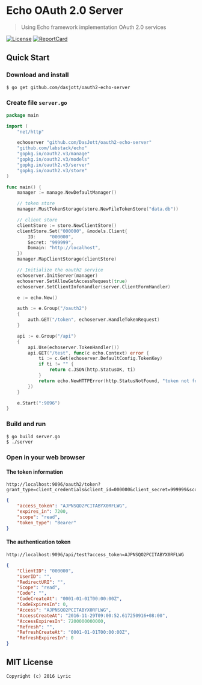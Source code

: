 # Echo OAuth 2.0 Server

> Using Echo framework implementation OAuth 2.0 services

[![License][License-Image]][License-Url] [![ReportCard][ReportCard-Image]][ReportCard-Url]

## Quick Start

### Download and install

``` bash
$ go get github.com/dasjott/oauth2-echo-server
```

### Create file `server.go`

``` go
package main

import (
	"net/http"

	echoserver "github.com/DasJott/oauth2-echo-server"
	"github.com/labstack/echo"
	"gopkg.in/oauth2.v3/manage"
	"gopkg.in/oauth2.v3/models"
	"gopkg.in/oauth2.v3/server"
	"gopkg.in/oauth2.v3/store"
)

func main() {
	manager := manage.NewDefaultManager()

	// token store
	manager.MustTokenStorage(store.NewFileTokenStore("data.db"))

	// client store
	clientStore := store.NewClientStore()
	clientStore.Set("000000", &models.Client{
		ID:     "000000",
		Secret: "999999",
		Domain: "http://localhost",
	})
	manager.MapClientStorage(clientStore)

	// Initialize the oauth2 service
	echoserver.InitServer(manager)
	echoserver.SetAllowGetAccessRequest(true)
	echoserver.SetClientInfoHandler(server.ClientFormHandler)

	e := echo.New()

	auth := e.Group("/oauth2")
	{
		auth.GET("/token", echoserver.HandleTokenRequest)
	}

	api := e.Group("/api")
	{
		api.Use(echoserver.TokenHandler())
		api.GET("/test", func(c echo.Context) error {
			ti := c.Get(echoserver.DefaultConfig.TokenKey)
			if ti != "" {
				return c.JSON(http.StatusOK, ti)
			}
			return echo.NewHTTPError(http.StatusNotFound, "token not found")
		})
	}

	e.Start(":9096")
}
```

### Build and run

``` bash
$ go build server.go
$ ./server
```

### Open in your web browser

#### The token information

```
http://localhost:9096/oauth2/token?grant_type=client_credentials&client_id=000000&client_secret=999999&scope=read
```

``` json
{
    "access_token": "AJPNSQO2PCITABYX0RFLWG",
    "expires_in": 7200,
    "scope": "read",
    "token_type": "Bearer"
}
```

#### The authentication token

```
http://localhost:9096/api/test?access_token=AJPNSQO2PCITABYX0RFLWG
```

``` json
{
    "ClientID": "000000",
    "UserID": "",
    "RedirectURI": "",
    "Scope": "read",
    "Code": "",
    "CodeCreateAt": "0001-01-01T00:00:00Z",
    "CodeExpiresIn": 0,
    "Access": "AJPNSQO2PCITABYX0RFLWG",
    "AccessCreateAt": "2016-11-29T09:00:52.617250916+08:00",
    "AccessExpiresIn": 7200000000000,
    "Refresh": "",
    "RefreshCreateAt": "0001-01-01T00:00:00Z",
    "RefreshExpiresIn": 0
}
```

## MIT License

```
Copyright (c) 2016 Lyric
```

[License-Url]: http://opensource.org/licenses/MIT
[License-Image]: https://img.shields.io/npm/l/express.svg
[ReportCard-Url]: https://goreportcard.com/report/github.com/go-oauth2/gin-server
[ReportCard-Image]: https://goreportcard.com/badge/github.com/go-oauth2/gin-server
